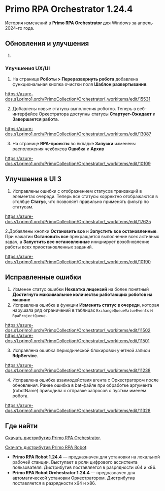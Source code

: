 # Primo RPA Orchestrator 1.24.4

История изменений в **Primo RPA Orchestrator** для Windows за апрель 2024-го года.

## Обновления и улучшения 

1.







### Улучшения UX/UI


1. На странице **Роботы > Переразвернуть робота** добавлена функциональная кнопка очистки поля **Шаблон развертывания**.

https://azure-dos.s1.primo1.orch/PrimoCollection/Orchestrator/_workitems/edit/15531

2. Добавлены новые статусы выполнения роботов. Теперь в веб-интерфейсе Оркестратора доступны статусы **Стартует-Ожидает** и **Завершается работа**.

https://azure-dos.s1.primo1.orch/PrimoCollection/Orchestrator/_workitems/edit/13087

3. На странице **RPA-проекты**  во вкладке **Запуски** изменены расположения чекбоксов **Ошибка** и **Архив**

https://azure-dos.s1.primo1.orch/PrimoCollection/Orchestrator/_workitems/edit/10109



## Улучшения в UI 3

1. Исправлены ошибки с отображением статусов транзакций в элементах очереди. Теперь все статусы корректно отображаются в столбце **Статус**, что позволяет правильно применять фильтр по статусам.

https://azure-dos.s1.primo1.orch/PrimoCollection/Orchestrator/_workitems/edit/17625

2.Добавлены кнопки **Остановить все** и **Запустить все остановленные**. При нажатии **Остановить все** прекращается выполнение всех активных задач, а **Запустить все остановленные** инициирует возобновление работы всех приостановленных заданий.

https://azure-dos.s1.primo1.orch/PrimoCollection/Orchestrator/_workitems/edit/10190

## Исправленные ошибки 

1. Изменен статус ошибки **Нехватка лицензий** на более понятный **Достигнуто максимальное количество работающих роботов на машине**
2. Исправлена ошибка в функции **Изменить статус в очереди**, которая нарушала ряд ограничений в таблицах `ExchangeQueueValueEvents` и `RpaProjectQueue`.

https://azure-dos.s1.primo1.orch/PrimoCollection/Orchestrator/_workitems/edit/11502   
https://azure-dos.s1.primo1.orch/PrimoCollection/Orchestrator/_workitems/edit/11501

3. Исправлена ошибка периодической блокировки учетной записи **RdpService**.

https://azure-dos.s1.primo1.orch/PrimoCollection/Orchestrator/_workitems/edit/11238

4. Исправлена ошибка взаимодействия агента с Оркестратором после обновления. Ранее ошибка в bat-файле при обработке аргумента (robotName) приводила к отправке запросов с пустым именем робота.

https://azure-dos.s1.primo1.orch/PrimoCollection/Orchestrator/_workitems/edit/11328

## Где найти
[Скачать дистрибутив Primo RPA Orchestrator](https://disk.primo-rpa.ru/index.php/s/primo?path=%2FRelease).

[Скачать дистрибутив Primo RPA Robot](https://disk.primo-rpa.ru/index.php/s/primo?path=%2FRelease%2FRobot%2FWindows):
* **Primo RPA Robot 1.24.4** — предназначен для установки на локальной рабочей станции. Выступает в роли цифрового ассистента пользователя. Дистрибутив поставляется в разрядности x64 и x86.
* **Primo RPA Robot Orchestrator 1.24.4** — предназначен для автоматической установки Оркестратором. Дистрибутив поставляется в разрядности x64 и x86.
